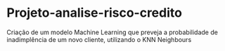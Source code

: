 # Projeto-analise-risco-credito
Criação de um modelo Machine Learning que preveja a probabilidade de inadimplência de um novo cliente, utilizando o KNN Neighbours
